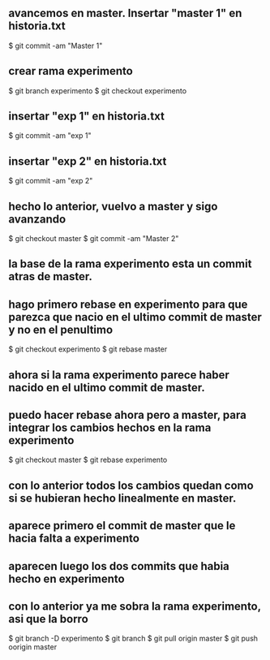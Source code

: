 ## avancemos en master. Insertar "master 1" en historia.txt
$ git commit -am "Master 1"

## crear rama experimento
$ git branch experimento
$ git checkout experimento

## insertar "exp 1" en historia.txt
$ git commit -am "exp 1"
## insertar "exp 2" en historia.txt
$ git commit -am "exp 2"

## hecho lo anterior, vuelvo a master y sigo avanzando
$ git checkout master
$ git commit -am "Master 2"

## la base de la rama experimento esta un commit atras de master.
## hago primero rebase en experimento para que parezca que nacio en el ultimo commit de master y no en el penultimo
$ git checkout experimento
$ git rebase master

## ahora si la rama experimento parece haber nacido en el ultimo commit de master.
## puedo hacer rebase ahora pero a master, para integrar los cambios hechos en la rama experimento
$ git checkout master
$ git rebase experimento

## con lo anterior todos los cambios quedan como si se hubieran hecho linealmente en master.
## aparece primero el commit de master que le hacia falta a experimento
## aparecen luego los dos commits que habia hecho en experimento
## con lo anterior ya me sobra la rama experimento, asi que la borro
$ git branch -D experimento
$ git branch
$ git pull origin master
$ git push oorigin master